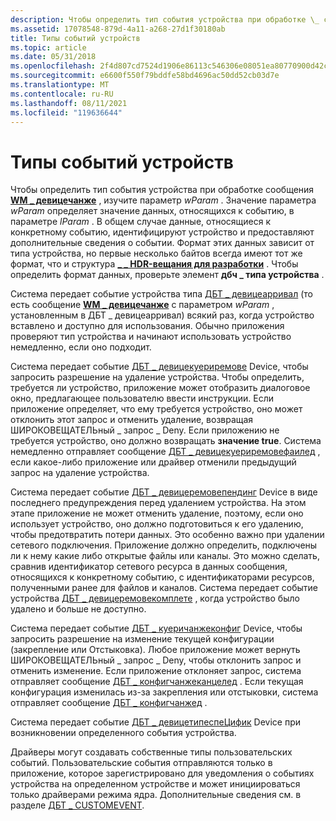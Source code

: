 ```yaml
---
description: Чтобы определить тип события устройства при обработке \_ сообщения WM девицечанже, изучите параметр wParam.
ms.assetid: 17078548-879d-4a11-a268-27d1f30180ab
title: Типы событий устройств
ms.topic: article
ms.date: 05/31/2018
ms.openlocfilehash: 2f4d807cd7524d1906e86113c546306e08051ea80770900d42c1233364430e22
ms.sourcegitcommit: e6600f550f79bddfe58bd4696ac50dd52cb03d7e
ms.translationtype: MT
ms.contentlocale: ru-RU
ms.lasthandoff: 08/11/2021
ms.locfileid: "119636644"
---
```

# <a name="device-event-types"></a>Типы событий устройств

Чтобы определить тип события устройства при обработке сообщения [**WM \_ девицечанже**](wm-devicechange.md) , изучите параметр *wParam* . Значение параметра *wParam* определяет значение данных, относящихся к событию, в параметре *lParam* . В общем случае данные, относящиеся к конкретному событию, идентифицируют устройство и предоставляют дополнительные сведения о событии. Формат этих данных зависит от типа устройства, но первые несколько байтов всегда имеют тот же формат, что и структура [**\_ \_ HDR-вещания для разработки**](/windows/desktop/api/Dbt/ns-dbt-dev_broadcast_hdr) . Чтобы определить формат данных, проверьте элемент **дбч \_ типа устройства** .

Система передает событие устройства типа [ДБТ \_ девицеарривал](dbt-devicearrival.md) (то есть сообщение [**WM \_ девицечанже**](wm-devicechange.md) с параметром *wParam* , установленным в ДБТ \_ девицеарривал) всякий раз, когда устройство вставлено и доступно для использования. Обычно приложения проверяют тип устройства и начинают использовать устройство немедленно, если оно подходит.

Система передает событие [ДБТ \_ девицекуериремове](dbt-devicequeryremove.md) Device, чтобы запросить разрешение на удаление устройства. Чтобы определить, требуется ли устройство, приложение может отобразить диалоговое окно, предлагающее пользователю ввести инструкции. Если приложение определяет, что ему требуется устройство, оно может отклонить этот запрос и отменить удаление, возвращая ШИРОКОВЕЩАТЕЛЬный \_ запрос \_ Deny. Если приложению не требуется устройство, оно должно возвращать **значение true**. Система немедленно отправляет сообщение [ДБТ \_ девицекуериремовефаилед](dbt-devicequeryremovefailed.md) , если какое-либо приложение или драйвер отменили предыдущий запрос на удаление устройства.

Система передает событие [ДБТ \_ девицеремовепендинг](dbt-deviceremovepending.md) Device в виде последнего предупреждения перед удалением устройства. На этом этапе приложение не может отменить удаление, поэтому, если оно использует устройство, оно должно подготовиться к его удалению, чтобы предотвратить потери данных. Это особенно важно при удалении сетевого подключения. Приложение должно определить, подключены ли к нему какие либо открытые файлы или каналы. Это можно сделать, сравнив идентификатор сетевого ресурса в данных сообщения, относящихся к конкретному событию, с идентификаторами ресурсов, полученными ранее для файлов и каналов. Система передает событие устройства [ДБТ \_ девицеремовекомплете](dbt-deviceremovecomplete.md) , когда устройство было удалено и больше не доступно.

Система передает событие [ДБТ \_ куеричанжеконфиг](dbt-querychangeconfig.md) Device, чтобы запросить разрешение на изменение текущей конфигурации (закрепление или Отстыковка). Любое приложение может вернуть ШИРОКОВЕЩАТЕЛЬный \_ запрос \_ Deny, чтобы отклонить запрос и отменить изменение. Если приложение отклоняет запрос, система отправляет сообщение [ДБТ \_ конфигчанжеканцелед](dbt-configchangecanceled.md) . Если текущая конфигурация изменилась из-за закрепления или отстыковки, система отправляет сообщение [ДБТ \_ конфигчанжед](dbt-configchanged.md) .

Система передает событие [ДБТ \_ девицетипеспеЦифик](dbt-devicetypespecific.md) Device при возникновении определенного события устройства.

Драйверы могут создавать собственные типы пользовательских событий. Пользовательские события отправляются только в приложение, которое зарегистрировано для уведомления о событиях устройства на определенном устройстве и может инициироваться только драйверами режима ядра. Дополнительные сведения см. в разделе [ДБТ \_ CUSTOMEVENT](dbt-customevent.md).

 

 



